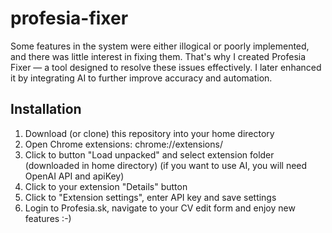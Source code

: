 # profesia-fixer
Some features in the system were either illogical or poorly implemented, and there was little interest in fixing them. That's why I created Profesia Fixer — a tool designed to resolve these issues effectively. I later enhanced it by integrating AI to further improve accuracy and automation.

## Installation

1. Download (or clone) this repository into your home directory
2. Open Chrome extensions: chrome://extensions/
3. Click to button "Load unpacked" and select extension folder (downloaded in home directory)
(if you want to use AI, you will need OpenAI API and apiKey)
4. Click to your extension "Details" button
5. Click to "Extension settings", enter API key and save settings
6. Login to Profesia.sk, navigate to your CV edit form and enjoy new features :-)